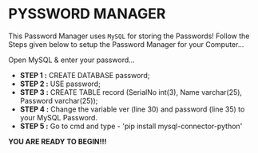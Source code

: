# PYSSWORD MANAGER

This Password Manager uses `MySQL` for storing the Passwords!
Follow the Steps given below to setup the Password Manager for your Computer...

Open MySQL & enter your password...
- **STEP 1 :** CREATE DATABASE password;
- **STEP 2 :** USE password;
- **STEP 3 :** CREATE TABLE record (SerialNo int(3), Name varchar(25), Password varchar(25));
- **STEP 4 :** Change the variable ver (line 30) and password (line 35) to your MySQL Password.
- **STEP 5 :** Go to cmd and type - 'pip install mysql-connector-python'

**YOU ARE READY TO BEGIN!!!**
